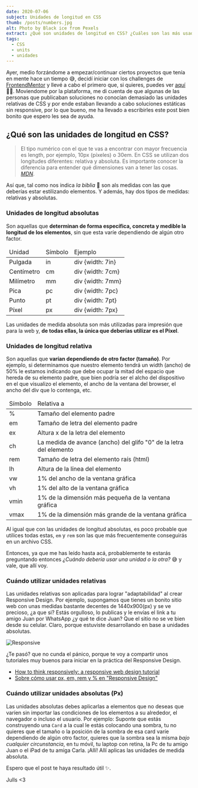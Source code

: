 ```yaml
---
date: 2020-07-06
subject: Unidades de longitud en CSS
thumb: /posts/numbers.jpg
alt: Photo by Black ice from Pexels
extract: ¿Qué son unidades de longitud en CSS? ¿Cuáles son las más usadas? ¿En qué caso debo usar las unidades relativas y cuando debo emplear las absolutas? 🤔 Estas y otras dudas menos relevantes resueltas desde la voz de una personita que un día estuvo igual de perdida 😄.
tags:
  - CSS
  - units
  - unidades
---
```


Ayer, medio forzándome a empezar/continuar ciertos proyectos que tenía en mente hace un tiempo 😅, decidí iniciar con los challenges de [FrontendMentor](https://frontendmentor.io) y llevé a cabo el primero que, si quieres, puedes ver [aquí](https://article-preview-component-phi.vercel.app/) 👩‍💻.
Moviendome por la plataforma, me di cuenta de que algunas de las personas que publicaban soluciones no conocían demasiado las unidades relativas de CSS y por ende estaban llevando a cabo soluciones estáticas sin responsive, por lo que bueno, me ha llevado a escribirles este post bien bonito que espero les sea de ayuda.

## ¿Qué son las unidades de longitud en CSS?
> El tipo numérico con el que te vas a encontrar con mayor frecuencia es length, por ejemplo, 10px (píxeles) o 30em. En CSS se utilizan dos longitudes diferentes: relativa y absoluta. Es importante conocer la diferencia para entender qué dimensiones van a tener las cosas.
> [*MDN*](https://developer.mozilla.org/es/docs/Learn/CSS/Building_blocks/Valores_y_unidades_CSS, 'La biblia del programador').

Así que, tal como nos indica *la biblia* 🤲 son als medidas con las que deberías estar estilizando elementos. Y además, hay dos tipos de medidas: relativas y absolutas.

### Unidades de longitud absolutas
Son aquellas que **determinan de forma específica, concreta y medible la longitud de los elementos**, sin que esta varíe dependiendo de algún otro factor.

<table>
<thead>
<tr>
<td>Unidad</td>
<td>Símbolo</td>
<td>Ejemplo</td>
</tr>
</thead>
<tbody>
<tr>
<td>Pulgada</td>
<td>in</td>
<td>div {width: 7in}</td>
</tr>
<tr>
<td>Centímetro</td>
<td>cm</td>
<td>div {width: 7cm}</td>
</tr>
<tr>
<td>Milímetro</td>
<td>mm</td>
<td>div {width: 7mm}</td>
</tr>
<tr>
<td>Pica</td>
<td>pc</td>
<td>div {width: 7pc}</td>
</tr>
<tr>
<td>Punto</td>
<td>pt</td>
<td>div {width: 7pt}</td>
</tr>
<tr>
<td>Píxel</td>
<td>px</td>
<td>div {width: 7px}</td>
</tr>
</tbody>
</table>

Las unidades de medida absoluta son más utilizadas para impresión que para la web y, **de todas ellas, la única que deberías utilizar es el Píxel**.

### Unidades de longitud relativa
Son aquellas que **varían dependiendo de otro factor (tamaño)**. Por ejemplo, si determinamos que nuestro elemento tendrá un width (ancho) de 50% le estamos indicando que debe ocupar la mitad del espacio que hereda de su elemento padre, que bien podría ser el alcho del dispositivo en el que visualizo el elemento, el ancho de la ventana del browser, el ancho del div que lo contenga, etc.

<table>
<thead>
<tr>
<td>Símbolo</td>
<td>Relativa a</td>
</tr>
</thead>
<tbody>
<tr>
<td>%</td>
<td>Tamaño del elemento padre</td>
</tr>
<tr>
<td>em</td>
<td>Tamaño de letra del elemento padre</td>
</tr>
<tr>
<td>ex</td>
<td>Altura x de la letra del elemento</td>
</tr>
<tr>
<td>ch</td>
<td>La medida de avance (ancho) del glifo "0" de la letra del elemento</td>
</tr>
<tr>
<td>rem</td>
<td>Tamaño de letra del elemento raís (html)</td>
</tr>
<tr>
<td>lh</td>
<td>Altura de la línea del elemento</td>
</tr>
<tr>
<td>vw</td>
<td>1% del ancho de la ventana gráfica</td>
</tr>
<tr>
<td>vh</td>
<td>1% del alto de la ventana gráfica</td>
</tr>
<tr>
<td>vmin</td>
<td>1% de la dimensión más pequeña de la ventana gráfica</td>
</tr>
<tr>
<td>vmax</td>
<td>1% de la dimensión más grande de la ventana gráfica</td>
</tr>
</tbody>
</table>

Al igual que con las unidades de longitud absolutas, es poco probable que utilices todas estas, `em` y `rem` son las que más frecuentemente conseguirás en un archivo CSS.

Entonces, ya que me has leído hasta acá, probablemente te estarás preguntando entonces *¿Cuándo debería usar una unidad o la otra?*  😅 y vale, que allí voy. 

### Cuándo utilizar unidades relativas

Las unidades relativas son aplicadas para lograr "adaptabilidad" al crear Responsive Design. Por ejemplo, supongamos que tienes un bonito sitio web con unas medidas bastante decentes de 1440x900(px) y se ve precioso, ¿a que si? Estás orgulloso, lo publicas y le envías el link a tu amigo Juan por WhatsApp ¿y qué te dice Juan? Que el sitio no se ve bien desde su celular. Claro, porque estuviste desarrollando en base a unidades absolutas.

![Responsive](/posts/responsive.gif)

¿Te pasó? que no cunda el pánico, porque te voy a compartir unos tutoriales muy buenos para iniciar en la práctica del Responsive Design.

- [How to think responsively: a responsive web design tutorial](https://www.freecodecamp.org/news/how-to-start-thinking-responsively/)
- [Sobre cómo usar px, em, rem y % en "Responsive Design"](https://abalozz.es/sobre-como-usar-px-em-rem-y-percent-en-responsive-design/)

### Cuándo utilizar unidades absolutas (Px)

Las unidades absolutas debes aplicarlas a elementos que no deseas que varíen sin importar las condiciones de los elementos a su alrededor, el navegador o incluso el usuario. Por ejemplo: Suponte que estás construyendo una `Card` a la cual le estás colocando una sombra, tu no quieres que el tamaño o la posición de la sombra de esa card varíe dependiendo de algún otro factor, quieres que la sombra sea la misma _bajo cualquier circunstancia_, en tu móvil, tu laptop con retina, la Pc de tu amigo Juan o el iPad de tu amiga Carla. ¡Allí! Allí aplicas las unidades de medida absoluta.

Espero que el post te haya resultado útil ✨.

Julls <3